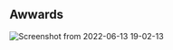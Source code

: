 ## Awwards 

![Screenshot from 2022-06-13 19-02-13](https://user-images.githubusercontent.com/82473156/173396702-758917b5-06b9-4b1d-90f2-594cb3f0354c.png)